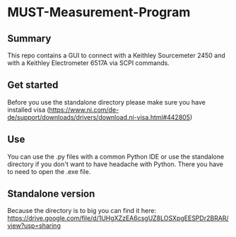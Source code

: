 # MUST-Measurement-Program

## Summary 
This repo contains a GUI to connect with a Keithley Sourcemeter 2450 and with a Keithley Electrometer 6517A via SCPI commands. 

## Get started 
Before you use the standalone directory please make sure you have installed visa (https://www.ni.com/de-de/support/downloads/drivers/download.ni-visa.html#442805)

## Use
You can use the .py files with a common Python IDE or use the standalone directory if you don't want to have headache with Python. There you have to need to open the .exe file.

## Standalone version 
Because the directory is to big you can find it here: https://drive.google.com/file/d/1UHgXZzEA6csgUZ8LOSXpgEESPDr2BRAR/view?usp=sharing